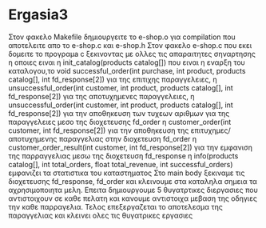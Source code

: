 # Ergasia3
Στον φακελο Makefile δημιουργειτε το e-shop.ο για compilation ποu αποτελειτε απο το e-shop.c και e-shop.h Στον φακελο e-shop.c που εκει δομειτε το προγραμa c ξεκινοντας με ολλες τις απαραιτητες σηναρτησης η οποιες ειναι η init_catalog(products catalog[]) που ειναι η εναρξη του καταλογου,το void successful_order(int purchase, int product, products catalog[], int fd_response[2]) για της επιτιχης παραγγελειες, η unsuccessful_order(int customer, int product, products catalog[], int fd_response[2]) για της αποτυχημενες παραγγελειες, η unsuccessful_order(int customer, int product, products catalog[], int fd_response[2]) για την αποθηκευση των τυχεων αριθμων για της παραγγελειες μεσο της διοχετευσης fd_order η customer_order(int customer, int fd_response[2]) για την αποθηκευση της επιτυχημες/αποτυχημενης παραγγελιας στην διοχετευση fd_order η customer_order_result(int customer, int fd_response[2]) για την εμφανιση της παρραγγελιας μεσω της διοχετευση fd_response η info(products catalog[], int total_orders, float total_revenue, int successful_orders) εμφανιζει τα στατιστικα του καταστηματος Στο main body ξεκιναμε τις διοχετευσης fd_response, fd_order και κλεινουμε στα καταληλα σημεια τα αχρησιμοποιητα μελη. Επειτα δημιουργουμε 5 θυγατρτικες διεργασιες που αντιστοιχουν σε καθε πελατη και κανουμε αντιστοιχα μεβαση της οδηγιες την καθε παρραγελια. Τελος επεξεργαζεται το αποτελεσμα της παραγγελιας και κλεινει ολες τις θυγατρικες εργασιες

